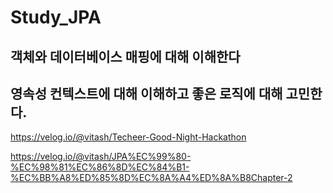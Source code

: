 # Study_JPA

## 객체와 데이터베이스 매핑에 대해 이해한다

## 영속성 컨텍스트에 대해 이해하고 좋은 로직에 대해 고민한다.
https://velog.io/@vitash/Techeer-Good-Night-Hackathon

https://velog.io/@vitash/JPA%EC%99%80-%EC%98%81%EC%86%8D%EC%84%B1-%EC%BB%A8%ED%85%8D%EC%8A%A4%ED%8A%B8Chapter-2
